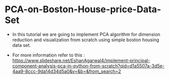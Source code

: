 # PCA-on-Boston-House-price-Data-Set

- In this tutorial we are going to implement PCA algorithm for dimension reduction and visualization from scratch using simple boston housing data set.

- For more information refer to this : https://www.slideshare.net/EshanAgarwal4/implement-principal-component-analysis-pca-in-python-from-scratch?qid=d1a5507a-3d5e-4aa9-8ccc-9da14d34d5a0&v=&b=&from_search=2
